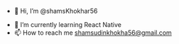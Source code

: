 - 👋 Hi, I’m @shamsKhokhar56
<!-- - 👀 I’m interested in Mobile Application Development (React Native) -->
- 🌱 I’m currently learning React Native
- 📫 How to reach me shamsudinkhokha56@gmail.com

<!---
shamsKhokhar56/shamsKhokhar56 is a ✨ special ✨ repository because its `README.md` (this file) appears on your GitHub profile.
You can click the Preview link to take a look at your changes.
--->
